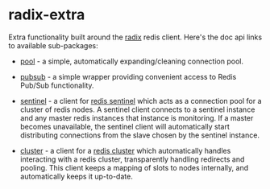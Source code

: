 radix-extra
===========

Extra functionality built around the [radix][radix] redis client. Here's the doc
api links to available sub-packages:

* [pool](http://godoc.org/github.com/VioletGrey/fzzy-radix-fork/extra/pool) - a simple,
  automatically expanding/cleaning connection pool.

* [pubsub](http://godoc.org/github.com/VioletGrey/fzzy-radix-fork/extra/pubsub) - a simple
  wrapper providing convenient access to Redis Pub/Sub functionality.

* [sentinel](http://godoc.org/github.com/VioletGrey/fzzy-radix-fork/extra/sentinel) - a client
  for [redis sentinel][sentinel] which acts as a connection pool for a cluster
  of redis nodes. A sentinel client connects to a sentinel instance and any
  master redis instances that instance is monitoring. If a master becomes
  unavailable, the sentinel client will automatically start distributing
  connections from the slave chosen by the sentinel instance.

* [cluster](http://godoc.org/github.com/VioletGrey/fzzy-radix-fork/extra/cluster) - a client
  for a [redis cluster][cluster] which automatically handles interacting with a
  redis cluster, transparently handling redirects and pooling. This client keeps
  a mapping of slots to nodes internally, and automatically keeps it up-to-date.

[radix]: https://github.com/VioletGrey/fzzy-radix-fork
[sentinel]: http://redis.io/topics/sentinel
[cluster]: http://redis.io/topics/cluster-spec
